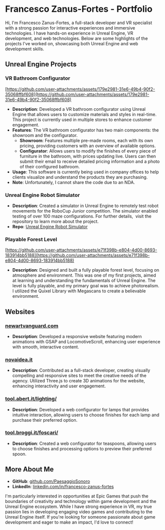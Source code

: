 # Francesco Zanus-Fortes - Portfolio

Hi, I'm Francesco Zanus-Fortes, a full-stack developer and VR specialist with a strong passion for interactive experiences and immersive technologies. I have hands-on experience in Unreal Engine, VR development, and web technologies. Below are some highlights of the projects I've worked on, showcasing both Unreal Engine and web development skills.

## Unreal Engine Projects

### VR Bathroom Configurator

[https://github.com/user-attachments/assets/179e2981-31e6-49b4-90f2-35068ffbf608](https://github.com/user-attachments/assets/179e2981-31e6-49b4-90f2-35068ffbf608)

- **Description**: Developed a VR bathroom configurator using Unreal Engine that allows users to customize materials and styles in real-time. This project is currently used in multiple stores to enhance customer engagement.
- **Features**: The VR bathroom configurator has two main components: the showroom and the configurator.
  - **Showroom**: Features multiple pre-made rooms, each with its own pricing, providing customers with an overview of available options.
  - **Configurator**: Allows users to modify the finishes of every piece of furniture in the bathroom, with prices updating live. Users can then submit their email to receive detailed pricing information and a photo of their configured bathroom.
- **Usage**: This software is currently being used in company offices to help clients visualize and understand the products they are purchasing.
- **Note**: Unfortunately, I cannot share the code due to an NDA.

### Unreal Engine Robot Simulator

- **Description**: Created a simulator in Unreal Engine to remotely test robot movements for the RoboCup Junior competition. The simulator enabled testing of over 100 maze configurations. For further details,  visit the repository to learn more about the project.
- **Repo**: [Unreal Engine Robot Simulator](https://github.com/PaesaggioSonoro/rescue-maze-simulation)

### Playable Forest Level

[https://github.com/user-attachments/assets/e71f398b-e804-4d00-8693-183914bb5188](https://github.com/user-attachments/assets/e71f398b-e804-4d00-8693-183914bb5188)

- **Description**: Designed and built a fully playable forest level, focusing on atmosphere and environment. This was one of my first projects, aimed at learning and understanding the fundamentals of Unreal Engine. The level is fully playable, and my primary goal was to achieve photorealism. I utilized the Quixel Library with Megascans to create a believable environment.

## Websites

### [newartvanguard.com](https://newartvanguard.com)

- **Description**: Developed a responsive website featuring modern animations with GSAP and LocomotiveScroll, enhancing user experience with smooth, interactive content.

### [novaidea.it](https://novaidea.it)

- **Description**: Contributed as a full-stack developer, creating visually compelling and responsive sites to meet the creative needs of the agency. Utilized Three.js to create 3D animations for the website, enhancing interactivity and user engagement.

### [tool.abert.it/lighting/](http://tool.abert.it/lighting/)

- **Description**: Developed a web configurator for lamps that provides intuitive interaction, allowing users to choose finishes for each lamp and purchase their preferred option.

### [tool.broggi.it/foscari/](http://tool.broggi.it/foscari/)

- **Description**: Created a web configurator for teaspoons, allowing users to choose finishes and processing options to preview their preferred spoon.

## More About Me

- **GitHub**: [github.com/PaesaggioSonoro](https://github.com/PaesaggioSonoro)
- **LinkedIn**: [linkedin.com/in/francesco-zanus-fortes](https://linkedin.com/in/francesco-zanus-fortes)

I'm particularly interested in opportunities at Epic Games that push the boundaries of creativity and technology within game development and the Unreal Engine ecosystem. While I have strong experience in VR, my true passion lies in developing engaging video games and contributing to the Unreal Engine itself. If you're looking for someone passionate about game development and eager to make an impact, I'd love to connect!

